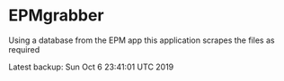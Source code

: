 # EPMgrabber
Using a database from the EPM app this application scrapes the files as required


Latest backup: Sun Oct 6 23:41:01 UTC 2019
